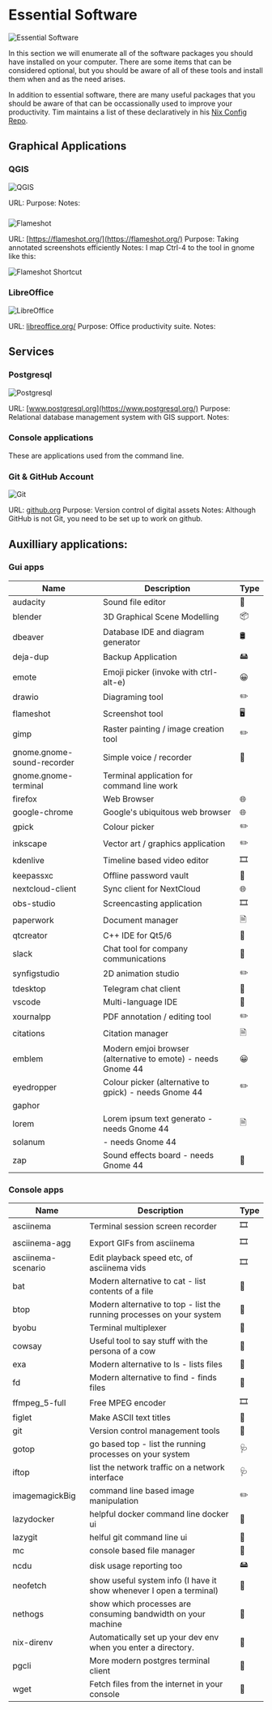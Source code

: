 # Essential Software

![Essential Software](./img/essential_software.png)

In this section we will enumerate all of the software packages you should have installed on your computer. There are some items that can be considered optional, but you should be aware of all of these tools and install them when and as the need arises.

In addition to essential software, there are many useful packages that you should be aware of that can be occassionally used to improve your productivity. Tim maintains a list of these declaratively in his [Nix Config Repo](https://github.com/timlinux/nix-config).

## Graphical Applications

### QGIS

![QGIS](./img/qgis.png)

URL: []()
Purpose:
Notes:

###

![Flameshot](./img/flameshot.png)

URL: [https://flameshot.org/](https://flameshot.org/)
Purpose: Taking annotated screenshots efficiently
Notes: I map Ctrl-4 to the tool in gnome like this:

![Flameshot Shortcut](./img/flameshot-shortcut.png)

### LibreOffice

![LibreOffice](./img/libreoffice.png)

URL: [libreoffice.org/](https://libreoffice.org/)
Purpose: Office productivity suite.
Notes:


## Services

### Postgresql

![Postgresql](./img/postgres.png)

URL: [www.postgresql.org](https://www.postgresql.org/)
Purpose: Relational database management system with GIS support.
Notes:

### Console applications

These are applications used from the command line.

### Git & GitHub Account

![Git](./img/git.png)

URL: [github.org](https://github.org)
Purpose: Version control of digital assets
Notes: Although GitHub is not Git, you need to be set up to work on github.

## Auxilliary applications:

### Gui apps

Name | Description | Type
-----|-------------|-----
audacity | Sound file editor |🎤 
blender | 3D Graphical Scene Modelling | 📦️
dbeaver | Database IDE and diagram generator | 🛢️ 
deja-dup | Backup Application | 🖴
emote | Emoji picker (invoke with ctrl-alt-e) | 😀
drawio | Diagraming tool | ✏️
flameshot | Screenshot tool  | 🖥️
gimp | Raster painting / image creation tool | ✏️
gnome.gnome-sound-recorder | Simple voice / recorder | 🎤
gnome.gnome-terminal | Terminal application for command line work | 
firefox | Web Browser | 🌐
google-chrome | Google's ubiquitous web browser |🌐
gpick | Colour picker |✏️
inkscape | Vector art / graphics application |✏️
kdenlive | Timeline based video editor |🎞️
keepassxc | Offline password vault |🔑
nextcloud-client | Sync client for NextCloud |🌐
obs-studio | Screencasting application |🎞️
paperwork | Document manager |🗎
qtcreator | C++ IDE for Qt5/6 |🔧 
slack | Chat tool for company communications |💬
synfigstudio | 2D animation studio |✏️
tdesktop | Telegram chat client |💬
vscode | Multi-language IDE |🔧 
xournalpp | PDF annotation / editing tool |✏️
citations | Citation manager |🗎
emblem | Modern emjoi browser (alternative to emote) - needs Gnome 44 |😀
eyedropper | Colour picker (alternative to gpick) - needs Gnome 44 |✏️
gaphor | |
lorem | Lorem ipsum text generato - needs Gnome 44 |🗎
solanum |  - needs Gnome 44|
zap | Sound effects board  - needs Gnome 44|🎤

### Console apps

Name | Description | Type
-----|-------------|-----
asciinema | Terminal session screen recorder |🎞️
asciinema-agg | Export GIFs from asciinema |🎞️
asciinema-scenario | Edit playback speed etc, of asciinema vids |🎞️
bat | Modern alternative to cat - list contents of a file |🔧 
btop | Modern alternative to top - list the running processes on your system |🔧 
byobu | Terminal multiplexer |🔧 
cowsay | Useful tool to say stuff with the persona of a cow |🔧 
exa |Modern alternative to ls - lists files |🔧 
fd | Modern alternative to find - finds files |🔧 
ffmpeg_5-full | Free MPEG encoder |🎞️
figlet | Make ASCII text titles |🔧 
git | Version control management tools |🔧 
gotop | go based top - list the running processes on your system |🩺
iftop | list the network traffic on a network interface|🩺
imagemagickBig | command line based image manipulation  |✏️
lazydocker | helpful docker command line docker ui |🔧 
lazygit | helful git command line ui|🔧 
mc | console based file manager |📁
ncdu | disk usage reporting too | 🖴
neofetch | show useful system info (I have it show whenever I open a terminal) |🔧 
nethogs | show which processes are consuming bandwidth on your machine |🔧 
nix-direnv | Automatically set up your dev env when you enter a directory. |🔧 
pgcli | More modern postgres terminal client |🔧 
wget | Fetch files from the internet in your console |🔧 


